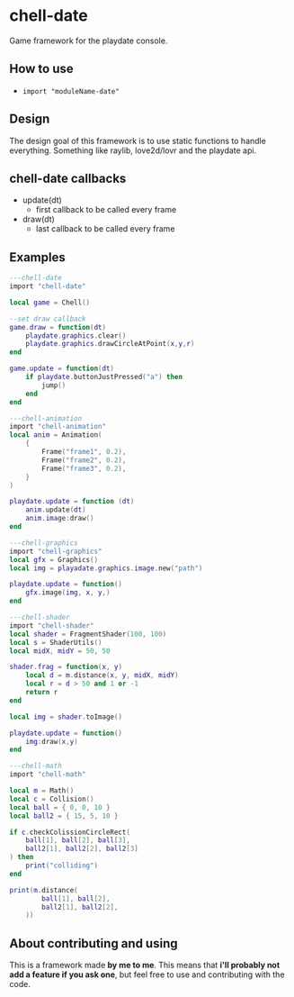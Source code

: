 # chell-date
Game framework for the playdate console.

## How to use

- `import "moduleName-date"`

## Design

The design goal of this framework is to use static functions to handle everything. Something like raylib, love2d/lovr and the playdate api.  

## chell-date callbacks

- update(dt)
	- first callback to be called every frame
- draw(dt)
	- last callback to be called every frame

## Examples

```lua
---chell-date
import "chell-date"

local game = Chell()

--set draw callback
game.draw = function(dt)
	playdate.graphics.clear()
	playdate.graphics.drawCircleAtPoint(x,y,r)
end

game.update = function(dt)
	if playdate.buttonJustPressed("a") then
		jump()
	end
end
```
```lua
---chell-animation
import "chell-animation"
local anim = Animation(
	{
		Frame("frame1", 0.2),
		Frame("frame2", 0.2),
		Frame("frame3", 0.2),
	}
)

playdate.update = function (dt)
	anim.update(dt)
	anim.image:draw()
end

```
```lua
---chell-graphics
import "chell-graphics"
local gfx = Graphics()
local img = playadate.graphics.image.new("path")

playdate.update = function()
	gfx.image(img, x, y,)
end
```
```lua
---chell-shader
import "chell-shader"
local shader = FragmentShader(100, 100)
local s = ShaderUtils()
local midX, midY = 50, 50

shader.frag = function(x, y)
	local d = m.distance(x, y, midX, midY)
	local r = d > 50 and 1 or -1
	return r
end

local img = shader.toImage()

playdate.update = function()
	img:draw(x,y)
end

```

```lua
---chell-math
import "chell-math"

local m = Math()
local c = Collision()
local ball = { 0, 0, 10 }
local ball2 = { 15, 5, 10 }

if c.checkColissionCircleRect(
	ball[1], ball[2], ball[3],
	ball2[1], ball2[2], ball2[3]
) then
	print("colliding")
end

print(m.distance(
		ball[1], ball[2],
		ball2[1], ball2[2],
	))
```

## About contributing and using

This is a framework made **by me to me**. This means that **i'll probably not add a feature if you ask one**, but feel free to use and contributing with the code.  
